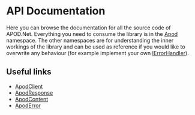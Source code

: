 # API Documentation
Here you can browse the documentation for all the source code of APOD.Net.
Everything you need to consume the library is in the [Apod](Apod.yml) namespace.
The other namespaces are for understanding the inner workings of the library and can be used as reference if you would like to overwrite any behaviour (for example implement your own [IErrorHandler](Apod.Logic.Errors.IErrorHandler.yml)).

## Useful links
* [ApodClient](Apod.ApodClient.yml)
* [ApodResponse](Apod.ApodResponse.yml)
* [ApodContent](Apod.Logic.Net.Dtos.ApodContent.yml)
* [ApodError](Apod.ApodError.yml)
